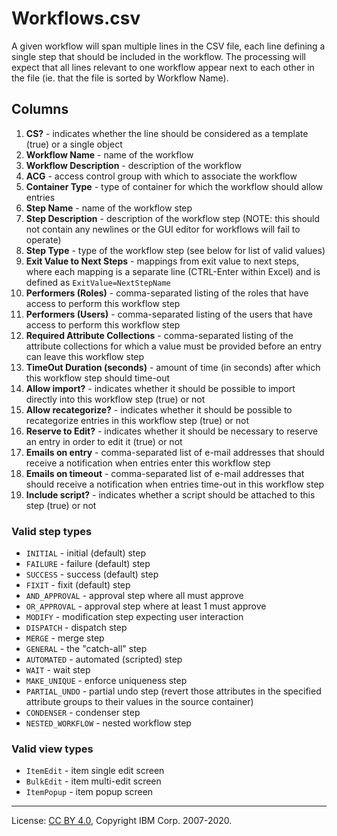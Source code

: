 <!-- SPDX-License-Identifier: CC-BY-4.0 -->
<!-- Copyright IBM Corp. 2007-2020 -->

# Workflows.csv

A given workflow will span multiple lines in the CSV file, each line defining a
single step that should be included in the workflow. The processing will expect
that all lines relevant to one workflow appear next to each other in the file
(ie. that the file is sorted by Workflow Name).

## Columns

1. **CS?** - indicates whether the line should be considered as a template (true) or a single object
1. **Workflow Name** - name of the workflow
1. **Workflow Description** - description of the workflow
1. **ACG** - access control group with which to associate the workflow
1. **Container Type** - type of container for which the workflow should allow entries
1. **Step Name** - name of the workflow step
1. **Step Description** - description of the workflow step (NOTE: this should not contain any newlines or the GUI editor for workflows will fail to operate)
1. **Step Type** - type of the workflow step (see below for list of valid values)
1. **Exit Value to Next Steps** - mappings from exit value to next steps, where each mapping is a separate line (CTRL-Enter within Excel) and is defined as `ExitValue=NextStepName`
1. **Performers (Roles)** - comma-separated listing of the roles that have access to perform this workflow step
1. **Performers (Users)** - comma-separated listing of the users that have access to perform this workflow step
1. **Required Attribute Collections** - comma-separated listing of the attribute collections for which a value must be provided before an entry can leave this workflow step
1. **TimeOut Duration (seconds)** - amount of time (in seconds) after which this workflow step should time-out
1. **Allow import?** - indicates whether it should be possible to import directly into this workflow step (true) or not
1. **Allow recategorize?** - indicates whether it should be possible to recategorize entries in this workflow step (true) or not
1. **Reserve to Edit?** - indicates whether it should be necessary to reserve an entry in order to edit it (true) or not
1. **Emails on entry** - comma-separated list of e-mail addresses that should receive a notification when entries enter this workflow step
1. **Emails on timeout** - comma-separated list of e-mail addresses that should receive a notification when entries time-out in this workflow step
1. **Include script?** - indicates whether a script should be attached to this step (true) or not

### Valid step types

- `INITIAL` - initial (default) step
- `FAILURE` - failure (default) step
- `SUCCESS` - success (default) step
- `FIXIT` - fixit (default) step
- `AND_APPROVAL` - approval step where all must approve
- `OR_APPROVAL` - approval step where at least 1 must approve
- `MODIFY` - modification step expecting user interaction
- `DISPATCH` - dispatch step
- `MERGE` - merge step
- `GENERAL` - the "catch-all" step
- `AUTOMATED` - automated (scripted) step
- `WAIT` - wait step
- `MAKE_UNIQUE` - enforce uniqueness step
- `PARTIAL_UNDO` - partial undo step (revert those attributes in the specified attribute groups to their values in the source container)
- `CONDENSER` - condenser step
- `NESTED_WORKFLOW` - nested workflow step

### Valid view types

- `ItemEdit` - item single edit screen
- `BulkEdit` - item multi-edit screen
- `ItemPopup` - item popup screen

----
License: [CC BY 4.0](https://creativecommons.org/licenses/by/4.0/),
Copyright IBM Corp. 2007-2020.
